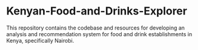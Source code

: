 # Kenyan-Food-and-Drinks-Explorer
This repository contains the codebase and resources for developing an analysis and recommendation system for food and drink establishments in Kenya, specifically Nairobi. 
